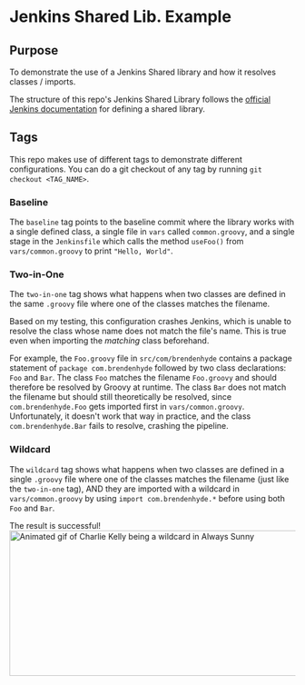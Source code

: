 # Jenkins Shared Lib. Example

## Purpose
To demonstrate the use of a Jenkins Shared library and how it resolves classes / imports.

The structure of this repo's Jenkins Shared Library follows the [official Jenkins documentation](https://www.jenkins.io/doc/book/pipeline/shared-libraries/#directory-structure) for defining a shared library.

## Tags
This repo makes use of different tags to demonstrate different configurations.
You can do a git checkout of any tag by running `git checkout <TAG_NAME>`.

### Baseline
The `baseline` tag points to the baseline commit where the library works with a single defined class, a single file in `vars` called `common.groovy`, and a single stage in the `Jenkinsfile` which calls the method `useFoo()` from `vars/common.groovy` to print `"Hello, World"`.

### Two-in-One
The `two-in-one` tag shows what happens when two classes are defined in the same `.groovy` file where one of the classes matches the filename.

Based on my testing, this configuration crashes Jenkins, which is unable to resolve the class whose name does not match the file's name.
This is true even when importing the _matching_ class beforehand.

For example, the `Foo.groovy` file in `src/com/brendenhyde` contains a package statement of `package com.brendenhyde` followed by two class declarations: `Foo` and `Bar`.
The class `Foo` matches the filename `Foo.groovy` and should therefore be resolved by Groovy at runtime.
The class `Bar` does not match the filename but should still theoretically be resolved, since `com.brendenhyde.Foo` gets imported first in `vars/common.groovy`.
Unfortunately, it doesn't work that way in practice, and the class `com.brendenhyde.Bar` fails to resolve, crashing the pipeline.

### Wildcard
The `wildcard` tag shows what happens when two classes are defined in a single `.groovy` file where one of the classes matches the filename (just like the `two-in-one` tag), AND they are imported with a wildcard in `vars/common.groovy` by using `import com.brendenhyde.*` before using both `Foo` and `Bar`.

The result is successful!
<img src="https://github.com/bxbrenden/jenkins-shared-lib-example/blob/main/images/wildcard.gif" width="512" height="256" alt="Animated gif of Charlie Kelly being a wildcard in Always Sunny">